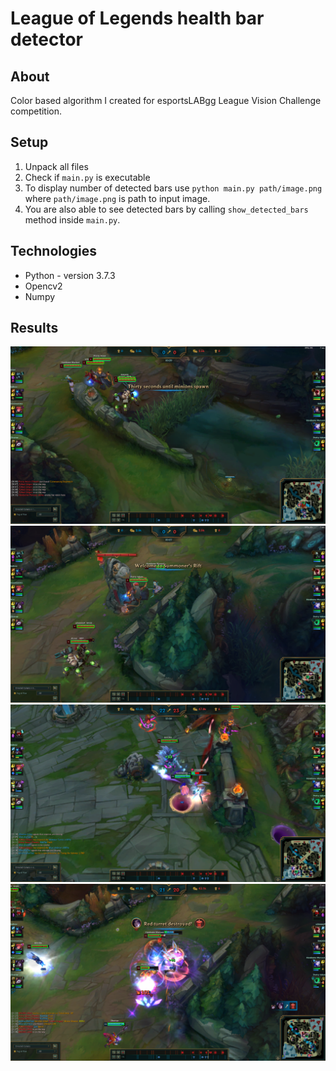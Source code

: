 # League of Legends health bar detector

## About
Color based algorithm I created for esportsLABgg League Vision Challenge competition. 

## Setup
1. Unpack all files
2. Check if `main.py` is executable
3. To display number of detected bars use `python main.py path/image.png` where `path/image.png` is path to input image.
4. You are also able to see detected bars by calling `show_detected_bars` method inside `main.py`.

## Technologies
* Python - version 3.7.3
* Opencv2
* Numpy

## Results

![Image 1](images/img1.png)
![Image 2](images/img2.png)
![Image 3](images/img3.png)
![Image 4](images/img4.png)


